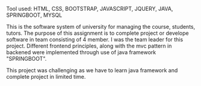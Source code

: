 Tool used: HTML, CSS, BOOTSTRAP, JAVASCRIPT, JQUERY, JAVA, SPRINGBOOT, MYSQL

This is the software system of university for managing the course, students, tutors.
The purpose of this assignment is to complete project or develope software in team consisting of 4 member. I was the team leader for this project.
Different frontend principles, along with the mvc pattern in backened were implemented through use of java framework "SPRINGBOOT".

This project was challenging as we have to learn java framework and complete project in limited time.
